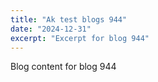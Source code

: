 ```yaml
---
title: "Ak test blogs 944"
date: "2024-12-31"
excerpt: "Excerpt for blog 944"
---
```


Blog content for blog 944